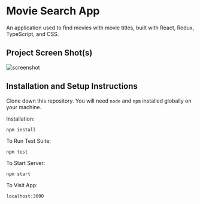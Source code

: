 # Movie Search App

An application used to find movies with movie titles, built with React, Redux, TypeScript, and CSS.

## Project Screen Shot(s)

![screenshot](./screenshot.jpg)

## Installation and Setup Instructions

Clone down this repository. You will need `node` and `npm` installed globally on your machine.

Installation:

`npm install`

To Run Test Suite:

`npm test`

To Start Server:

`npm start`

To Visit App:

`localhost:3000`
